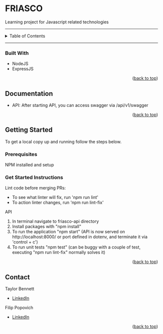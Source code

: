 <!-- Improved compatibility of back to top link: See: https://github.com/othneildrew/Best-README-Template/pull/73 -->
<a name="readme-top"></a>
<!--
*** Thanks for checking out the Best-README-Template. If you have a suggestion
*** that would make this better, please fork the repo and create a pull request
*** or simply open an issue with the tag "enhancement".
*** Don't forget to give the project a star!
*** Thanks again! Now go create something AMAZING! :D
-->


<!-- PROJECT LOGO -->
# FRIASCO

Learning project for Javascript related technologies 

---

<!-- TABLE OF CONTENTS -->
<details>
  <summary>Table of Contents</summary>
  <ol>
    <li>
      <a href="#about-the-project">About The Project</a>
      <ul>
        <li><a href="#built-with">Built With</a></li>
      </ul>
    </li>
    <li><a href="#getting-started">Getting Started</a></li>
    <li><a href="#documentation">Documentation</a></li>
    <li><a href="#roadmap">Roadmap</a></li>
    <li><a href="#contact">Contact</a></li>
  </ol>
</details>

---

### Built With

- NodeJS
- ExpressJS

<p align="right">(<a href="#readme-top">back to top</a>)</p>

<!-- DOCUMENTATION -->
## Documentation
- API: After starting API, you can access swagger via /api/v1/swagger

<p align="right">(<a href="#readme-top">back to top</a>)</p>

<!-- GETTING STARTED -->
## Getting Started

To get a local copy up and running follow the steps below.

### Prerequisites

NPM installed and setup

### Get Started Instructions

Lint code before merging PRs:
- To see what linter will fix, run 'npm run lint'
- To action linter changes, run 'npm run lint-fix'

API
1. In terminal navigate to friasco-api directory
2. Install packages with "npm install"
3. To run the application "npm start" (API is now served on http://localhost:8000/ or port defined in dotenv, and terminate it via 'control + c')
4. To run unit tests "npm test" (can be buggy with a couple of test, executing "npm run lint-fix" normally solves it)

<p align="right">(<a href="#readme-top">back to top</a>)</p>


<!-- CONTACT -->
## Contact

Taylor Bennett
- [LinkedIn](https://www.linkedin.com/in/t4ybennett)

Filip Popovich
- [LinkedIn](https://nz.linkedin.com/in/filip-popovich-428194150)

<p align="right">(<a href="#readme-top">back to top</a>)</p>
